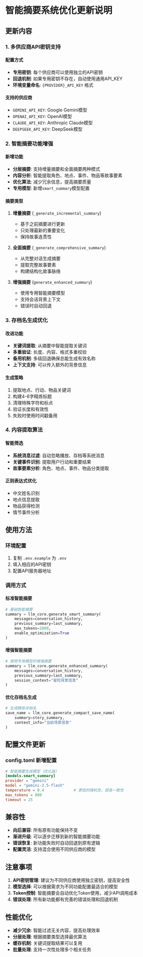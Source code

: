 # 智能摘要系统优化更新说明

## 更新内容

### 1. 多供应商API密钥支持

#### 配置方式
- **专用密钥**: 每个供应商可以使用独立的API密钥
- **回退机制**: 如果专用密钥不存在，自动使用通用API_KEY
- **环境变量命名**: `{PROVIDER}_API_KEY` 格式

#### 支持的供应商
- `GEMINI_API_KEY`: Google Gemini模型
- `OPENAI_API_KEY`: OpenAI模型  
- `CLAUDE_API_KEY`: Anthropic Claude模型
- `DEEPSEEK_API_KEY`: DeepSeek模型

### 2. 智能摘要功能增强

#### 新增功能
- **分层摘要**: 支持增量摘要和全面摘要两种模式
- **内容分析**: 智能提取角色、地点、事件、物品等故事要素
- **优化算法**: 减少冗余信息，提高摘要质量
- **专用模型**: 新增`smart_summary`模型配置

#### 摘要类型
1. **增量摘要** (`_generate_incremental_summary`)
   - 基于之前摘要进行更新
   - 只处理最新的重要变化
   - 保持故事连贯性

2. **全面摘要** (`_generate_comprehensive_summary`)
   - 从完整对话生成摘要
   - 提取完整故事要素
   - 构建结构化故事脉络

3. **增强摘要** (`generate_enhanced_summary`)
   - 使用专用智能摘要模型
   - 支持会话背景上下文
   - 错误时自动回退

### 3. 存档名生成优化

#### 改进功能
- **关键词提取**: 从摘要中智能提取关键词
- **多重验证**: 长度、内容、格式多重校验
- **备用机制**: 多级回退确保总能生成有效名称
- **上下文支持**: 可以传入额外的背景信息

#### 生成策略
1. 提取地点、行动、物品关键词
2. 构建4-6字精炼标题
3. 清理特殊字符和标点
4. 验证长度和有效性
5. 失败时使用时间戳备用

### 4. 内容提取算法

#### 智能筛选
- **系统消息过滤**: 自动忽略播放、存档等系统消息
- **关键事件识别**: 提取用户行动和重要结果
- **故事要素分析**: 角色、地点、事件、物品分类提取

#### 正则表达式优化
- 中文姓名识别
- 地点信息提取  
- 物品获得检测
- 情节事件分析

## 使用方法

### 环境配置
1. 复制 `.env.example` 为 `.env`
2. 填入相应的API密钥
3. 配置API服务器地址

### 调用方式

#### 标准智能摘要
```python
# 基础智能摘要
summary = llm_core.generate_smart_summary(
    messages=conversation_history,
    previous_summary=last_summary,
    max_tokens=1000,
    enable_optimization=True
)
```

#### 增强智能摘要
```python
# 使用专用模型的增强摘要
summary = llm_core.generate_enhanced_summary(
    messages=conversation_history,
    previous_summary=last_summary,
    session_context="冒险背景信息"
)
```

#### 优化存档名生成
```python
# 生成精炼存档名
save_name = llm_core.generate_compact_save_name(
    summary=story_summary,
    context_info="当前场景信息"
)
```

## 配置文件更新

### config.toml 新增配置
```toml
# 智能摘要生成模型（优化版）
[models.smart_summary]
provider = "gemini"
model = "gemini-2.5-flash"
temperature = 0.4             # 更低的随机性，提高一致性
max_tokens = 800
timeout = 25
```

## 兼容性

- **向后兼容**: 所有原有功能保持不变
- **渐进升级**: 可以逐步迁移到新的智能摘要功能
- **错误恢复**: 新功能失败时自动回退到原有逻辑
- **配置灵活**: 支持混合使用不同供应商的模型

## 注意事项

1. **API密钥管理**: 建议为不同供应商使用独立密钥，提高安全性
2. **模型选择**: 可以根据需求为不同功能配置最适合的模型
3. **Token控制**: 智能摘要会自动优化Token使用，减少API调用成本
4. **错误处理**: 所有新功能都有完善的错误处理和回退机制

## 性能优化

- **减少冗余**: 智能过滤无关内容，提高处理效率
- **分层处理**: 根据摘要类型选择最优算法
- **缓存机制**: 关键词提取结果可以复用
- **批量处理**: 支持一次性处理多个相关任务
